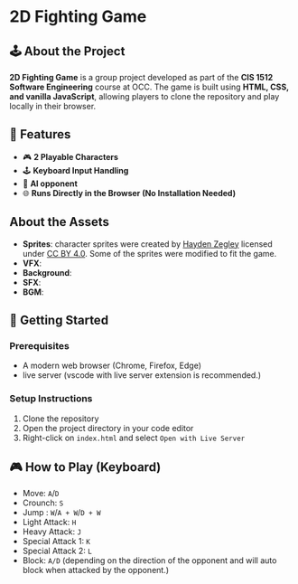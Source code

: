 # 2D Fighting Game

## 🕹️ About the Project
**2D Fighting Game** is a group project developed as part of the **CIS 1512 Software Engineering** course at OCC. The game is built using **HTML, CSS, and vanilla JavaScript**, allowing players to clone the repository and play locally in their browser.

## 📌 Features
- 🎮 **2 Playable Characters** 
- 🕹️ **Keyboard Input Handling**
- 🤖 **AI opponent**
- 🌐 **Runs Directly in the Browser (No Installation Needed)** 

## About the Assets
- **Sprites**: character sprites were created by [Hayden Zegley](https://zegley.itch.io/2d-platformermetroidvania-asset-pack) licensed under [CC BY 4.0](https://creativecommons.org/licenses/by/4.0/).  Some of the sprites were modified to fit the game.
- **VFX**:
- **Background**:
- **SFX**:
- **BGM**:

## 🚀 Getting Started

### Prerequisites
- A modern web browser (Chrome, Firefox, Edge)
- live server (vscode with live server extension is recommended.)

### Setup Instructions
1. Clone the repository
2. Open the project directory in your code editor
3. Right-click on `index.html` and select `Open with Live Server`

## 🎮 How to Play (Keyboard)
- Move: `A`/`D`
- Crounch: `S`
- Jump : `W`/`A + W`/`D + W`
- Light Attack: `H`
- Heavy Attack: `J`
- Special Attack 1: `K`
- Special Attack 2: `L`
- Block: `A/D` (depending on the direction of the opponent and will auto block when attacked by the opponent.)